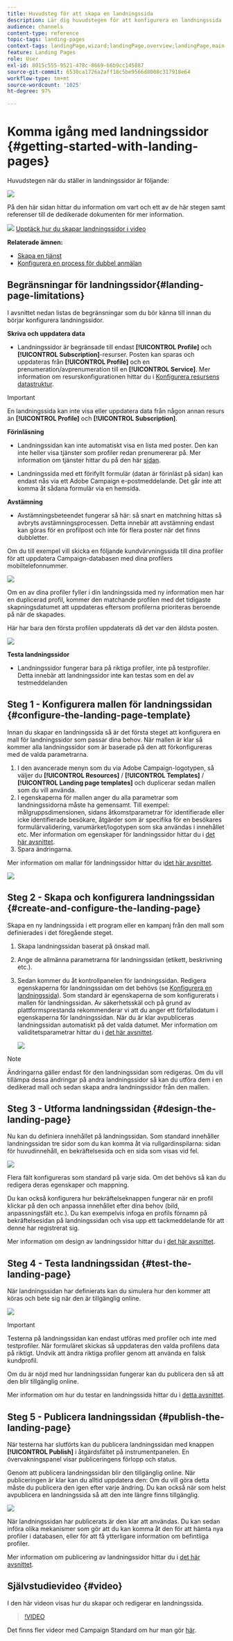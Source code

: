 ```yaml
---
title: Huvudsteg för att skapa en landningssida
description: Lär dig huvudstegen för att konfigurera en landningssida
audience: channels
content-type: reference
topic-tags: landing-pages
context-tags: landingPage,wizard;landingPage,overview;landingPage,main
feature: Landing Pages
role: User
exl-id: 8015c555-9521-478c-8669-66b9cc145887
source-git-commit: 6530ca1726a2aff18c5be9566d8008c317918e64
workflow-type: tm+mt
source-wordcount: '1025'
ht-degree: 97%

---
```


# Komma igång med landningssidor {#getting-started-with-landing-pages}

Huvudstegen när du ställer in landningssidor är följande:

![](assets/lp_steps.png)

På den här sidan hittar du information om vart och ett av de här stegen samt referenser till de dedikerade dokumenten för mer information.

![](assets/do-not-localize/how-to-video.png) [Upptäck hur du skapar landningssidor i video](#video)

**Relaterade ämnen:**

* [Skapa en tjänst](../../audiences/using/creating-a-service.md)
* [Konfigurera en process för dubbel anmälan](setting-up-a-double-opt-in-process.md)

## Begränsningar för landningssidor{#landing-page-limitations}

I avsnittet nedan listas de begränsningar som du bör känna till innan du börjar konfigurera landningssidor.

**Skriva och uppdatera data**

* Landningssidor är begränsade till endast **[!UICONTROL Profile]** och **[!UICONTROL Subscription]**-resurser.  Posten kan sparas och uppdateras från **[!UICONTROL Profile]** och en prenumeration/avprenumeration till en **[!UICONTROL Service]**.
Mer information om resurskonfigurationen hittar du i [Konfigurera resursens datastruktur](../../developing/using/configuring-the-resource-s-data-structure.md).

>[!IMPORTANT]
>
>En landningssida kan inte visa eller uppdatera data från någon annan resurs än **[!UICONTROL Profile]** och **[!UICONTROL Subscription]**.

**Förinläsning**

* Landningssidan kan inte automatiskt visa en lista med poster. Den kan inte heller visa tjänster som profiler redan prenumererar på.  Mer information om tjänster hittar du på den här [sidan](../../audiences/using/creating-a-service.md).

* Landningssida med ett förifyllt formulär (datan är förinläst på sidan) kan endast nås via ett Adobe Campaign e-postmeddelande. Det går inte att komma åt sådana formulär via en hemsida.

**Avstämning**

* Avstämningsbeteendet fungerar så här: så snart en matchning hittas så avbryts avstämningsprocessen.    Detta innebär att avstämning endast kan göras för en profilpost och inte för flera poster när det finns dubbletter.

Om du till exempel vill skicka en följande kundvärvningssida till dina profiler för att uppdatera Campaign-databasen med dina profilers mobiltelefonnummer.

![](assets/landing_page_limitation_1.png)

Om en av dina profiler fyller i din landningssida med ny information men har en duplicerad profil, kommer den matchande profilen med det tidigaste skapningsdatumet att uppdateras eftersom profilerna prioriteras beroende på när de skapades.

Här har bara den första profilen uppdaterats då det var den äldsta posten.

![](assets/landing_page_limitation_2.png)

**Testa landningssidor**

* Landningssidor fungerar bara på riktiga profiler, inte på testprofiler. Detta innebär att landningssidor inte kan testas som en del av testmeddelanden

## Steg 1 - Konfigurera mallen för landningssidan {#configure-the-landing-page-template}

Innan du skapar en landningssida så är det första steget att konfigurera en mall för landningssidor som passar dina behov.  När mallen är klar så kommer alla landningssidor som är baserade på den att förkonfigureras med de valda parametrarna.

1. I den avancerade menyn som du via Adobe Campaign-logotypen, så väljer du **[!UICONTROL Resources]** / **[!UICONTROL Templates]** / **[!UICONTROL Landing page templates]** och duplicerar sedan mallen som du vill använda.
1. I egenskaperna för mallen anger du alla parametrar som landningssidorna måste ha gemensamt.    Till exempel: målgruppsdimensionen, sidans åtkomstparametrar för identifierade eller icke identifierade besökare, åtgärder som är specifika för en besökares formulärvalidering, varumärket/logotypen som ska användas i innehållet etc.        Mer information om egenskaper för landningssidor hittar du i [det här avsnittet](../../channels/using/configuring-landing-page.md).
1. Spara ändringarna.

Mer information om mallar för landningssidor hittar du i[det här avsnittet](../../channels/using/getting-started-with-landing-pages.md).

![](assets/lp-steps1.png)

## Steg 2 - Skapa och konfigurera landningssidan {#create-and-configure-the-landing-page}

Skapa en ny landningssida i ett program eller en kampanj från den mall som definierades i det föregående steget.

1. Skapa landningssidan baserat på önskad mall.
1. Ange de allmänna parametrarna för landningssidan (etikett, beskrivning etc.).
1. Sedan kommer du åt kontrollpanelen för landningssidan.    Redigera egenskaperna för landningssidan om det behövs (se [Konfigurera en landningssida](../../channels/using/configuring-landing-page.md)).    Som standard är egenskaperna de som konfigurerats i mallen för landningssidan.
Av säkerhetsskäl och på grund av plattformsprestanda rekommenderar vi att du anger ett förfallodatum i egenskaperna för landningssidan.        När du är klar avpubliceras landningssidan automatiskt på det valda datumet.        Mer information om validitetsparametrar hittar du i [det här avsnittet](../../channels/using/testing-publishing-landing-page.md#setting-up-validity-parameters).

   ![](assets/lp-steps3.png)

>[!NOTE]
>
>Ändringarna gäller endast för den landningssidan som redigeras.  Om du vill tillämpa dessa ändringar på andra landningssidor så kan du utföra dem i en dedikerad mall och sedan skapa andra landningssidor från den mallen.

## Steg 3 - Utforma landningssidan {#design-the-landing-page}

Nu kan du definiera innehållet på landningssidan.  Som standard innehåller landningssidan tre sidor som du kan komma åt via rullgardinspilarna: sidan för huvudinnehåll, en bekräftelsesida och en sida som visas vid fel.

![](assets/lp-steps4.png)

Flera fält konfigureras som standard på varje sida.    Om det behövs så kan du redigera deras egenskaper och mappning.

Du kan också konfigurera hur bekräftelseknappen fungerar när en profil klickar på den och anpassa innehållet efter dina behov (bild, anpassningsfält etc.).  Du kan exempelvis infoga en profils förnamn på bekräftelsesidan på landningssidan och visa upp ett tackmeddelande för att denne har registrerat sig.

Mer information om design av landningssidor hittar du i [det här avsnittet](../../channels/using/designing-a-landing-page.md).

## Steg 4 - Testa landningssidan {#test-the-landing-page}

När landningssidan har definierats kan du simulera hur den kommer att köras och bete sig när den är tillgänglig online.

![](assets/lp-steps5.png)

>[!IMPORTANT]
>
>Testerna på landningssidan kan endast utföras med profiler och inte med testprofiler.    När formuläret skickas så uppdateras den valda profilens data på riktigt.  Undvik att ändra riktiga profiler genom att använda en falsk kundprofil.

Om du är nöjd med hur landningssidan fungerar kan du publicera den så att den blir tillgänglig online.

Mer information om hur du testar en landningssida hittar du i [detta avsnittet](../../channels/using/testing-publishing-landing-page.md#testing-the-landing-page-).

## Steg 5 - Publicera landningssidan {#publish-the-landing-page}

När testerna har slutförts kan du publicera landningssidan med knappen **[!UICONTROL Publish]** i åtgärdsfältet på instrumentpanelen.    En övervakningspanel visar publiceringens förlopp och status.

Genom att publicera landningssidan blir den tillgänglig online.    När publiceringen är klar kan du alltid uppdatera den: Om du vill göra detta måste du publicera den igen efter varje ändring.        Du kan också när som helst avpublicera en landningssida så att den inte längre finns tillgänglig.

![](assets/lp-steps6.png)

När landningssidan har publicerats är den klar att användas.    Du kan sedan införa olika mekanismer som gör att du kan komma åt den för att hämta nya profiler i databasen, eller för att få ytterligare information om befintliga profiler.

Mer information om publicering av landningssidor hittar du i [det här avsnittet](../../channels/using/testing-publishing-landing-page.md#publishing-a-landing-page).

## Självstudievideo {#video}

I den här videon visas hur du skapar och redigerar en landningssida.

>[!VIDEO](https://video.tv.adobe.com/v/24093?quality=12)

Det finns fler videor med Campaign Standard om hur man gör [här](https://experienceleague.adobe.com/docs/campaign-standard-learn/tutorials/overview.html?lang=sv).
